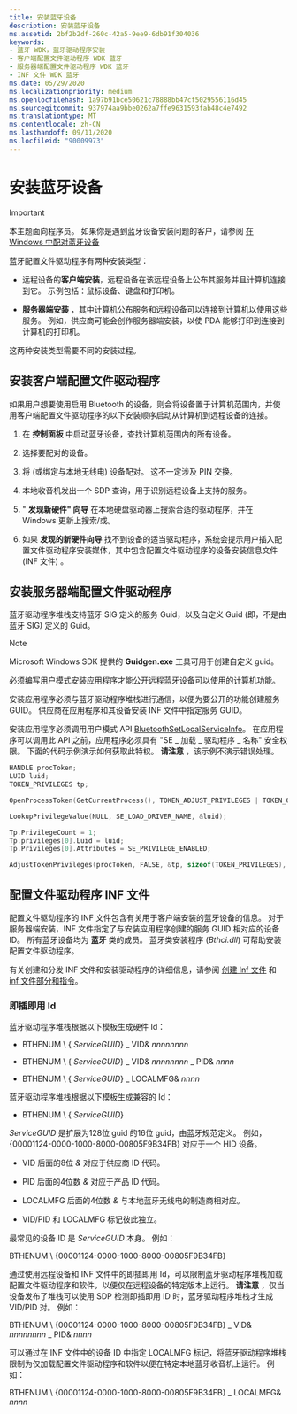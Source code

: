 ```yaml
---
title: 安装蓝牙设备
description: 安装蓝牙设备
ms.assetid: 2bf2b2df-260c-42a5-9ee9-6db91f304036
keywords:
- 蓝牙 WDK，蓝牙驱动程序安装
- 客户端配置文件驱动程序 WDK 蓝牙
- 服务器端配置文件驱动程序 WDK 蓝牙
- INF 文件 WDK 蓝牙
ms.date: 05/29/2020
ms.localizationpriority: medium
ms.openlocfilehash: 1a97b91bce50621c78888bb47cf5029556116d45
ms.sourcegitcommit: 937974aa9bbe0262a7ffe9631593fab48c4e7492
ms.translationtype: MT
ms.contentlocale: zh-CN
ms.lasthandoff: 09/11/2020
ms.locfileid: "90009973"
---
```

# <a name="installing-a-bluetooth-device"></a>安装蓝牙设备

> [!IMPORTANT]
> 本主题面向程序员。 如果你是遇到蓝牙设备安装问题的客户，请参阅 [在 Windows 中配对蓝牙设备](https://support.microsoft.com/help/15290/windows-connect-bluetooth-device)

蓝牙配置文件驱动程序有两种安装类型：

- 远程设备的**客户端安装**，远程设备在该远程设备上公布其服务并且计算机连接到它。 示例包括：鼠标设备、键盘和打印机。

- **服务器端安装** ，其中计算机公布服务和远程设备可以连接到计算机以使用这些服务。 例如，供应商可能会创作服务器端安装，以使 PDA 能够打印到连接到计算机的打印机。

这两种安装类型需要不同的安装过程。

## <a name="installing-a-client-side-profile-driver"></a>安装客户端配置文件驱动程序

如果用户想要使用启用 Bluetooth 的设备，则会将设备置于计算机范围内，并使用客户端配置文件驱动程序的以下安装顺序启动从计算机到远程设备的连接。

1. 在 **控制面板** 中启动蓝牙设备，查找计算机范围内的所有设备。

2. 选择要配对的设备。

3. 将 (或绑定与本地无线电) 设备配对。 这不一定涉及 PIN 交换。

4. 本地收音机发出一个 SDP 查询，用于识别远程设备上支持的服务。

5. " **发现新硬件" 向导** 在本地硬盘驱动器上搜索合适的驱动程序，并在 Windows 更新上搜索/或。

6. 如果 **发现的新硬件向导** 找不到设备的适当驱动程序，系统会提示用户插入配置文件驱动程序安装媒体，其中包含配置文件驱动程序的设备安装信息文件 (INF 文件) 。

## <a name="installing-a-server-side-profile-driver"></a>安装服务器端配置文件驱动程序

蓝牙驱动程序堆栈支持蓝牙 SIG 定义的服务 Guid，以及自定义 Guid (即，不是由蓝牙 SIG) 定义的 Guid。

> [!NOTE]
> Microsoft Windows SDK 提供的 **Guidgen.exe** 工具可用于创建自定义 guid。

必须编写用户模式安装应用程序才能公开远程蓝牙设备可以使用的计算机功能。

安装应用程序必须与蓝牙驱动程序堆栈进行通信，以便为要公开的功能创建服务 GUID。 供应商在应用程序和其设备安装 INF 文件中指定服务 GUID。

安装应用程序必须调用用户模式 API [BluetoothSetLocalServiceInfo](/windows/win32/api/bluetoothapis/nf-bluetoothapis-bluetoothsetlocalserviceinfo)。 在应用程序可以调用此 API 之前，应用程序必须具有 "SE \_ 加载 \_ 驱动程序 \_ 名称" 安全权限。 下面的代码示例演示如何获取此特权。 **请注意** ，该示例不演示错误处理。

```cpp
HANDLE procToken;
LUID luid;
TOKEN_PRIVILEGES tp;

OpenProcessToken(GetCurrentProcess(), TOKEN_ADJUST_PRIVILEGES | TOKEN_QUERY, &procToken);

LookupPrivilegeValue(NULL, SE_LOAD_DRIVER_NAME, &luid);

Tp.PrivilegeCount = 1;
Tp.privileges[0].Luid = luid;
Tp.Privileges[0].Attributes = SE_PRIVILEGE_ENABLED;

AdjustTokenPrivileges(procToken, FALSE, &tp, sizeof(TOKEN_PRIVILEGES), (PTOKEN_PRIVILEGES) NULL, (PDWORD)NULL)
```

## <a name="profile-driver-inf-file"></a>配置文件驱动程序 INF 文件

配置文件驱动程序的 INF 文件包含有关用于客户端安装的蓝牙设备的信息。 对于服务器端安装，INF 文件指定了与安装应用程序创建的服务 GUID 相对应的设备 ID。 所有蓝牙设备均为 **蓝牙** 类的成员。 蓝牙类安装程序 (*Bthci.dll*) 可帮助安装配置文件驱动程序。

有关创建和分发 INF 文件和安装驱动程序的详细信息，请参阅 [创建 Inf 文件](../install/overview-of-inf-files.md) 和 [inf 文件部分和指令](https://docs.microsoft.com/windows-hardware/drivers/install/inf-file-sections-and-directives)。

### <a name="plug-and-play-ids"></a>即插即用 Id

蓝牙驱动程序堆栈根据以下模板生成硬件 Id：

- BTHENUM \\ { *ServiceGUID*} \_ VID& *nnnnnnnn*

- BTHENUM \\ { *ServiceGUID*} \_ VID& *nnnnnnnn* \_ PID& *nnnn*

- BTHENUM \\ { *ServiceGUID*} \_ LOCALMFG& *nnnn*

蓝牙驱动程序堆栈根据以下模板生成兼容的 Id：

- BTHENUM \\ { *ServiceGUID*}

*ServiceGUID* 是扩展为128位 guid 的16位 guid，由蓝牙规范定义。 例如，{00001124-0000-1000-8000-00805F9B34FB} 对应于一个 HID 设备。

- VID 后面的8位 *&* 对应于供应商 ID 代码。

- PID 后面的4位数 *&* 对应于产品 ID 代码。

- LOCALMFG 后面的4位数 *&* 与本地蓝牙无线电的制造商相对应。

- VID/PID 和 LOCALMFG 标记彼此独立。

最常见的设备 ID 是 *ServiceGUID* 本身。 例如：

BTHENUM \\ {00001124-0000-1000-8000-00805F9B34FB}

通过使用远程设备和 INF 文件中的即插即用 Id，可以限制蓝牙驱动程序堆栈加载配置文件驱动程序和软件，以便仅在远程设备的特定版本上运行。 **请注意** ，仅当设备发布了堆栈可以使用 SDP 检测即插即用 ID 时，蓝牙驱动程序堆栈才生成 VID/PID 对。 例如：

BTHENUM \\ {00001124-0000-1000-8000-00805F9B34FB} \_ VID& *nnnnnnnn* \_ PID& *nnnn*

可以通过在 INF 文件中的设备 ID 中指定 LOCALMFG 标记，将蓝牙驱动程序堆栈限制为仅加载配置文件驱动程序和软件以便在特定本地蓝牙收音机上运行。 例如：

BTHENUM \\ {00001124-0000-1000-8000-00805F9B34FB} \_ LOCALMFG& *nnnn*